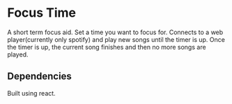# Focus Time
A  short term focus aid. Set a time you want to focus for. Connects to a web player(currently only spotify) and play new songs until the timer is up. Once the timer is up, the current song finishes and then no more songs are played.

## Dependencies

Built using react.
